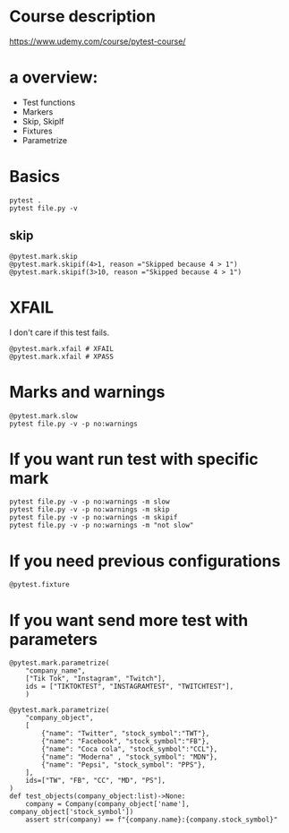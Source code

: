 # Course description

https://www.udemy.com/course/pytest-course/

# a overview:

- Test functions 
- Markers 
- Skip, Skiplf 
- Fixtures 
- Parametrize 

# Basics 

```python:
pytest . 
pytest file.py -v
``` 

## skip 

```python:
@pytest.mark.skip
@pytest.mark.skipif(4>1, reason ="Skipped because 4 > 1")
@pytest.mark.skipif(3>10, reason ="Skipped because 4 > 1")
```

# XFAIL 

I don't care if this test fails.

```python:
@pytest.mark.xfail # XFAIL
@pytest.mark.xfail # XPASS
```

# Marks and warnings 

```python:
@pytest.mark.slow 
pytest file.py -v -p no:warnings
```

# If you want run test with specific mark 

```python:
pytest file.py -v -p no:warnings -m slow
pytest file.py -v -p no:warnings -m skip
pytest file.py -v -p no:warnings -m skipif
pytest file.py -v -p no:warnings -m "not slow"
```

# If you need previous configurations

```python:
@pytest.fixture
```

# If you want send more test with parameters 

```python:
@pytest.mark.parametrize(
    "company_name",
    ["Tik Tok", "Instagram", "Twitch"],
    ids = ["TIKTOKTEST", "INSTAGRAMTEST", "TWITCHTEST"],
    )

@pytest.mark.parametrize(
    "company_object",
    [
        {"name": "Twitter", "stock_symbol":"TWT"},
        {"name": "Facebook", "stock_symbol":"FB"},
        {"name": "Coca cola", "stock_symbol":"CCL"},
        {"name": "Moderna" , "stock_symbol": "MDN"},
        {"name": "Pepsi", "stock_symbol": "PPS"},
    ],
    ids=["TW", "FB", "CC", "MD", "PS"],
)
def test_objects(company_object:list)->None:
    company = Company(company_object['name'], company_object['stock_symbol'])
    assert str(company) == f"{company.name}:{company.stock_symbol}"
```